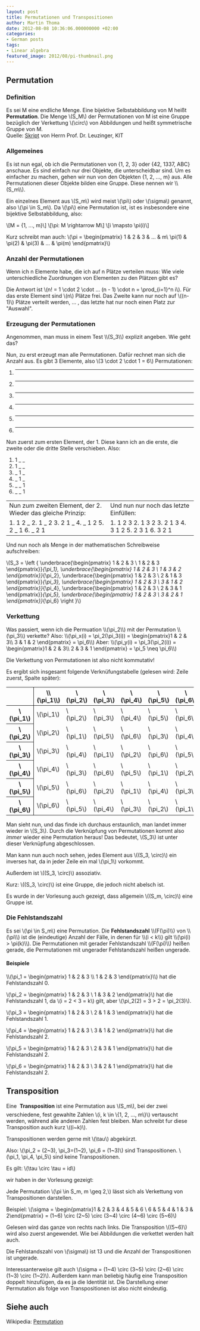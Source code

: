 ```yaml
---
layout: post
title: Permutationen und Transpositionen
author: Martin Thoma
date: 2012-08-08 10:36:06.000000000 +02:00
categories:
- German posts
tags:
- Linear algebra
featured_image: 2012/08/pi-thumbnail.png
---
```

<h2>Permutation</h2>
<h3>Definition</h3>
<div class="definition">Es sei M eine endliche Menge. Eine bijektive Selbstabbildung von M heißt <strong>Permutation</strong>. Die Menge \(S_M\) der Permutationen von M ist eine Gruppe bez&uuml;glich der Verkettung \(\circ\) von Abbildungen und heißt symmetrische Gruppe von M.</div>
Quelle: <a href="https://studium.kit.edu/sites/vab/0x40F0348A9ACDCE49A96EEE39EB076112/Vorlesungsunterlagen/LA.pdf">Skript</a> von Herrn Prof. Dr. Leuzinger, KIT

<h3>Allgemeines</h3>
Es ist nun egal, ob ich die Permutationen von {1, 2, 3} oder {42, 1337, ABC} anschaue. Es sind einfach nur drei Objekte, die unterscheidbar sind. Um es einfacher zu machen, gehen wir nun von den Objekten {1, 2, ..., m} aus. Alle Permutationen dieser Objekte bilden eine Gruppe. Diese nennen wir \\(S_m\\).

Ein einzelnes Element aus \\(S_m\\) wird meist \\(\pi\\) oder \\(\sigma\\) genannt, also \\(\pi \in S_m\\). Da \\(\pi\\) eine Permutation ist, ist es insbesondere eine bijektive Selbstabbildung, also:

\\[M = {1, ..., m}\\]
\\[\pi: M \rightarrow M\\]
\\[i \mapsto \pi(i)\\]

Kurz schreibt man auch:
\\(\pi =
\begin{pmatrix} 1 & 2      & 3      & ... & m\\
           \pi(1) & \pi(2) & \pi(3) & ... & \pi(m)
\end{pmatrix}\\)

<h3>Anzahl der Permutationen</h3>
Wenn ich n Elemente habe, die ich auf n Pl&auml;tze verteilen muss: Wie viele unterschiedliche Zuordnungen von Elementen zu den Pl&auml;tzen gibt es?

Die Antwort ist \\(n! = 1 \cdot 2 \cdot ... (n - 1) \cdot n = \prod_{i=1}^n i\\). F&uuml;r das erste Element sind \\(n\\) Pl&auml;tze frei. Das Zweite kann nur noch auf \\((n-1)\\) Pl&auml;tze verteilt werden, ... , das letzte hat nur noch einen Platz zur "Auswahl".

<h3>Erzeugung der Permutationen</h3>
Angenommen, man muss in einem Test \\(S_3\\) explizit angeben. Wie geht das?

Nun, zu erst erzeugt man alle Permutationen. Daf&uuml;r rechnet man sich die Anzahl aus. Es gibt 3 Elemente, also \\(3 \cdot 2 \cdot 1 = 6\\) Permutationen:
1. _ _ _
2. _ _ _
3. _ _ _
4. _ _ _
5. _ _ _
6. _ _ _

Nun zuerst zum ersten Element, der 1. Diese kann ich an die erste, die zweite oder die dritte Stelle verschieben. Also:
1. 1 _ _
2. 1 _ _
3. _ 1 _
4. _ 1 _
5. _ _ 1
6. _ _ 1

<table>
<tr>
<td>Nun zum zweiten Element, der 2. Wieder das gleiche Prinzip:</td>
<td>Und nun nur noch das letzte Einf&uuml;llen:</td>
</tr>
<tr>
<td>1. 1 2 _
2. 1 _ 2
3. 2 1 _
4. _ 1 2
5. 2 _ 1
6. _ 2 1</td>
<td>1. 1 2 3
2. 1 3 2
3. 2 1 3
4. 3 1 2
5. 2 3 1
6. 3 2 1</td>
</tr>
</table>

Und nun noch als Menge in der mathematischen Schreibweise aufschreiben:

\\(S_3 = \left \{
\underbrace{\begin{pmatrix}
  1 & 2 & 3 \\
  1 & 2 & 3
\end{pmatrix}}_{\pi_1},
\underbrace{\begin{pmatrix}
  1 & 2 & 3 \\
  1 & 3 & 2
\end{pmatrix}}_{\pi_2},
\underbrace{\begin{pmatrix}
  1 & 2 & 3 \\
  2 & 1 & 3
\end{pmatrix}}_{\pi_3},
\underbrace{\begin{pmatrix}
  1 & 2 & 3 \\
  3 & 1 & 2
\end{pmatrix}}_{\pi_4},
\underbrace{\begin{pmatrix}
  1 & 2 & 3 \\
  2 & 3 & 1
\end{pmatrix}}_{\pi_5},
\underbrace{\begin{pmatrix}
  1 & 2 & 3 \\
  3 & 2 & 1
\end{pmatrix}}_{\pi_6}
\right \}\\)

<h3>Verkettung</h3>
Was passiert, wenn ich die Permuation \\(\pi_2\\) mit der Permutation \\(\pi_3\\) verkette? Also:
\\(\pi_x(i) = \pi_2(\pi_3(i)) = \begin{pmatrix}1 & 2 & 3\\
3 & 1 & 2 \end{pmatrix} = \pi_6\\)
Aber:
\\(\pi_y(i) = \pi_3(\pi_2(i)) = \begin{pmatrix}1 & 2 & 3\\
2 & 3 & 1 \end{pmatrix} = \pi_5 \neq \pi_6\\)

Die Verkettung von Permutationen ist also nicht kommutativ!

Es ergibt sich insgesamt folgende Verkn&uuml;fungstabelle (gelesen wird: Zeile zuerst, Spalte sp&auml;ter):
<table>
<tr>
  <th style="border-right: 1px solid #000;border-bottom: 1px solid #000;">&nbsp;</th>
  <th style="border-bottom: 1px solid #000;">\\(\pi_1\\)</th>
  <th style="border-bottom: 1px solid #000;">\(\pi_2\)</th>
  <th style="border-bottom: 1px solid #000;">\(\pi_3\)</th>
  <th style="border-bottom: 1px solid #000;">\(\pi_4\)</th>
  <th style="border-bottom: 1px solid #000;">\(\pi_5\)</th>
  <th style="border-bottom: 1px solid #000;">\(\pi_6\)</th>
</tr>
<tr>
  <th style="border-right: 1px solid #000;">\(\pi_1\)</th>
  <td>\(\pi_1\)</td>
  <td>\(\pi_2\)</td>
  <td>\(\pi_3\)</td>
  <td>\(\pi_4\)</td>
  <td>\(\pi_5\)</td>
  <td>\(\pi_6\)</td>
</tr>
<tr>
  <th style="border-right: 1px solid #000;">\(\pi_2\)</th>
  <td>\(\pi_2\)</td>
  <td>\(\pi_1\)</td>
  <td>\(\pi_5\)</td>
  <td>\(\pi_6\)</td>
  <td>\(\pi_3\)</td>
  <td>\(\pi_4\)</td>
</tr>
<tr>
  <th style="border-right: 1px solid #000;">\(\pi_3\)</th>
  <td>\(\pi_3\)</td>
  <td>\(\pi_4\)</td>
  <td>\(\pi_1\)</td>
  <td>\(\pi_2\)</td>
  <td>\(\pi_6\)</td>
  <td>\(\pi_5\)</td>
</tr>
<tr>
  <th style="border-right: 1px solid #000;">\(\pi_4\)</th>
  <td>\(\pi_4\)</td>
  <td>\(\pi_3\)</td>
  <td>\(\pi_6\)</td>
  <td>\(\pi_5\)</td>
  <td>\(\pi_1\)</td>
  <td>\(\pi_2\)</td>
</tr>
<tr>
  <th style="border-right: 1px solid #000;">\(\pi_5\)</th>
  <td>\(\pi_5\)</td>
  <td>\(\pi_6\)</td>
  <td>\(\pi_2\)</td>
  <td>\(\pi_1\)</td>
  <td>\(\pi_4\)</td>
  <td>\(\pi_3\)</td>
</tr>
<tr>
  <th style="border-right: 1px solid #000;">\(\pi_6\)</th>
  <td>\(\pi_6\)</td>
  <td>\(\pi_5\)</td>
  <td>\(\pi_4\)</td>
  <td>\(\pi_3\)</td>
  <td>\(\pi_2\)</td>
  <td>\(\pi_1\)</td>
</tr>
</table>

Man sieht nun, und das finde ich durchaus erstaunlich, man landet immer wieder in \\(S_3\\). Durch die Verkn&uuml;pfung von Permutationen kommt also <em>immer</em> wieder eine Permutation heraus! Das bedeutet, \\(S_3\\) ist unter dieser Verkn&uuml;pfung abgeschlossen.

Man kann nun auch noch sehen, jedes Element aus \\((S_3, \circ)\\) ein inverses hat, da in jeder Zeile ein mal \\(\pi_1\\) vorkommt.

Au&szlig;erdem ist \\((S_3, \circ)\\) assoziativ.

Kurz: \\((S_3, \circ)\\) ist eine Gruppe, die jedoch nicht abelsch ist.

Es wurde in der Vorlesung auch gezeigt, dass allgemein \\((S_m, \circ)\\) eine Gruppe ist.

<h3>Die Fehlstandszahl</h3>
<div class="definition">Es sei \(\pi \in S_m\) eine Permutation. Die <strong>Fehlstandszahl</strong> \\(F(\pi)\\) von \\(\pi\\) ist die (eindeutige) Anzahl der F&auml;lle, in denen f&uuml;r \\(i < k\\) gilt \\(\pi(i) > \pi(k)\\). Die Permutationen mit gerader Fehlstandszahl \\(F(\pi)\\) hei&szlig;en gerade, die Permutationen mit ungerader Fehlstandszahl hei&szlig;en ungerade.</div>

<h4>Beispiele</h4>
\\(\pi_1 = \begin{pmatrix}
  1 & 2 & 3 \\
  1 & 2 & 3
\end{pmatrix}\\) hat die Fehlstandszahl 0.

\\(\pi_2 = \begin{pmatrix}
  1 & 2 & 3 \\
  1 & 3 & 2
\end{pmatrix}\\) hat die Fehlstandszahl 1, da \\(i = 2 < 3 = k\\) gilt, aber \\(\pi_2(2) = 3 > 2 = \pi_2(3)\\).

\\(\pi_3 = \begin{pmatrix}
  1 & 2 & 3 \\
  2 & 1 & 3
\end{pmatrix}\\) hat die Fehlstandszahl 1.

\\(\pi_4 = \begin{pmatrix}
  1 & 2 & 3 \\
  3 & 1 & 2
\end{pmatrix}\\) hat die Fehlstandszahl 2.

\\(\pi_5 = \begin{pmatrix}
  1 & 2 & 3 \\
  2 & 3 & 1
\end{pmatrix}\\) hat die Fehlstandszahl 2.

\\(\pi_6 = \begin{pmatrix}
  1 & 2 & 3 \\
  3 & 2 & 1
\end{pmatrix}\\) hat die Fehlstandszahl 2.


<h2>Transposition</h2>
<div class="definition">Eine  <strong>Transposition</strong> ist eine Permutation aus \(S_m\), bei der zwei verschiedene,
fest gewahlte Zahlen \(i, k \in \{1, 2, ..., m\}\) vertauscht werden, w&auml;hrend alle anderen Zahlen fest bleiben.
Man schreibt fur diese Transposition auch kurz \((i~k)\).</div>

Transpositionen werden gerne mit \\(\tau\\) abgek&uuml;rzt.

Also: \\(\pi_2 = (2~3), \pi_3=(1~2), \pi_6 = (1~3)\\) sind Transpositionen.
\\(\pi_1, \pi_4, \pi_5\\) sind keine Transpositionen.

Es gilt: \\(\tau \circ \tau = id\\)

wir haben in der Vorlesung gezeigt:
<div class="satz">Jede Permutation \(\pi \in S_m, m \geq 2,\) l&auml;sst sich als Verkettung von Transpositionen darstellen.</div>

Beispiel:
\\(\sigma = \begin{pmatrix}1 & 2 & 3 & 4 & 5 & 6 \\
6 & 5 & 4 & 1 & 3 & 2\end{pmatrix} = (1~6) \circ (2~5) \circ (3~4) \circ (4~6) \circ (5~6)\\)

Gelesen wird das ganze von rechts nach links. Die Transposition \\((5~6)\\) wird also zuerst angewendet. Wie bei Abbildungen die verkettet werden halt auch.

Die Fehlstandszahl von \\(\sigma\\) ist 13 und die Anzahl der Transpositionen ist ungerade.

Interessanterweise gilt auch \\(\sigma = (1~4) \circ (3~5) \circ (2~6) \circ (1~3) \circ (1~2)\\).
Au&szlig;erdem kann man beliebig h&auml;ufig eine Transposition doppelt hinzuf&uuml;gen, da es ja die Identit&auml;t ist. Die Darstellung einer Permutation als folge von Transpositionen ist also nicht eindeutig.

<h2>Siehe auch</h2>
Wikipedia: <a href="http://de.wikipedia.org/wiki/Permutation">Permutation</a>
